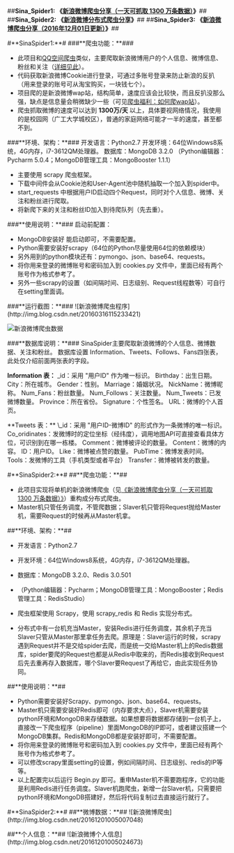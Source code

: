 ##**Sina_Spider1: 《[新浪微博爬虫分享（一天可抓取 1300 万条数据）](http://blog.csdn.net/bone_ace/article/details/50903178)》**##
##**Sina_Spider2: 《[新浪微博分布式爬虫分享](http://blog.csdn.net/bone_ace/article/details/50904718)》**##
##**Sina_Spider3: 《[新浪微博爬虫分享（2016年12月01日更新）](http://blog.csdn.net/bone_ace/article/details/53379904)》**##

<p>
#**SinaSpider1:**#
###**爬虫功能：**###

 - 此项目和[QQ空间爬虫](http://blog.csdn.net/bone_ace/article/details/50771839)类似，主要爬取新浪微博用户的个人信息、微博信息、粉丝和关注（[详细见此](#Database)）。
 - 代码获取新浪微博Cookie进行登录，可通过多账号登录来防止新浪的反扒（用来登录的账号可从淘宝购买，一块钱七个）。
 - 项目爬的是新浪微博wap站，结构简单，速度应该会比较快，而且反扒没那么强，缺点是信息量会稍微缺少一些（可见[爬虫福利：如何爬wap站](http://blog.csdn.net/bone_ace/article/details/50814101)）。
 - 爬虫抓取微博的速度可以达到 **1300万/天** 以上，具体要视网络情况，我使用的是校园网（广工大学城校区），普通的家庭网络可能才一半的速度，甚至都不到。

<p>
<p>
###**环境、架构：**###
开发语言：Python2.7
开发环境：64位Windows8系统，4G内存，i7-3612QM处理器。
数据库：MongoDB 3.2.0
（Python编辑器：Pycharm 5.0.4；MongoDB管理工具：MongoBooster 1.1.1）

 - 主要使用 scrapy 爬虫框架。
 - 下载中间件会从Cookie池和User-Agent池中随机抽取一个加入到spider中。
 - start_requests 中根据用户ID启动四个Request，同时对个人信息、微博、关注和粉丝进行爬取。
 - 将新爬下来的关注和粉丝ID加入到待爬队列（先去重）。

<p>
<p>
###**使用说明：**###
启动前配置：

 - MongoDB安装好 能启动即可，不需要配置。
 - Python需要安装好scrapy（64位的Python尽量使用64位的依赖模块）
 - 另外用到的python模块还有：pymongo、json、base64、requests。
 - 将你用来登录的微博账号和密码加入到 cookies.py 文件中，里面已经有两个账号作为格式参考了。
 - 另外一些scrapy的设置（如间隔时间、日志级别、Request线程数等）可自行在setting里面调。

<p>
<p>
###**运行截图：**###
![新浪微博爬虫程序](http://img.blog.csdn.net/20160316115233421)

![新浪微博爬虫数据](http://img.blog.csdn.net/20160316115321843)

<div id="Database"></div>

<p>
<p>
###**数据库说明：**###
SinaSpider主要爬取新浪微博的个人信息、微博数据、关注和粉丝。
数据库设置 Information、Tweets、Follows、Fans四张表，此处仅介绍前面两张表的字段。

**Information 表：**
\_id：采用 "用户ID" 作为唯一标识。
Birthday：出生日期。
City：所在城市。
Gender：性别。
Marriage：婚姻状况。
NickName：微博昵称。
Num_Fans：粉丝数量。
Num_Follows：关注数量。
Num_Tweets：已发微博数量。
Province：所在省份。
Signature：个性签名。
URL：微博的个人首页。

<p>
**Tweets 表：**
\_id：采用 "用户ID-微博ID" 的形式作为一条微博的唯一标识。
Co_oridinates：发微博时的定位坐标（经纬度），调用地图API可直接查看具体方位，可识别到在哪一栋楼。
Comment：微博被评论的数量。
Content：微博的内容。
ID：用户ID。
Like：微博被点赞的数量。
PubTime：微博发表时间。
Tools：发微博的工具（手机类型或者平台）
Transfer：微博被转发的数量。

<p>
<p>
<p>
#**SinaSpider2:**#
##**爬虫功能：**##

 - 此项目实现将单机的新浪微博爬虫（见[《新浪微博爬虫分享（一天可抓取 1300 万条数据）》](http://blog.csdn.net/bone_ace/article/details/50903178)）重构成分布式爬虫。
 - Master机只管任务调度，不管爬数据；Slaver机只管将Request抛给Master机，需要Request的时候再从Master机拿。

<p>
<p>
##**环境、架构：**##

 - 开发语言：Python2.7
 - 开发环境：64位Windows8系统，4G内存，i7-3612QM处理器。
 - 数据库：MongoDB 3.2.0、Redis 3.0.501
 - （Python编辑器：Pycharm；MongoDB管理工具：MongoBooster；Redis管理工具：RedisStudio）

 - 爬虫框架使用 Scrapy，使用 scrapy_redis 和 Redis 实现分布式。
 - 分布式中有一台机充当Master，安装Redis进行任务调度，其余机子充当Slaver只管从Master那里拿任务去爬。原理是：Slaver运行的时候，scrapy遇到Request并不是交给spider去爬，而是统一交给Master机上的Redis数据库，spider要爬的Request也都是从Redis中取来的，而Redis接收到Request后先去重再存入数据库，哪个Slaver要Request了再给它，由此实现任务协同。

<p>
<p>
##**使用说明：**##

 - Python需要安装好Scrapy、pymongo、json、base64、requests。
 - Master机只需要安装好Redis即可（内存要求大点），Slaver机需要安装python环境和MongoDB来存储数据。如果想要将数据都存储到一台机子上，直接改一下爬虫程序（pipeline）里面MongoDB的IP即可，或者建议搭建一个MongoDB集群。Redis和MongoDB都是安装好即可，不需要配置。
 - 将你用来登录的微博账号和密码加入到 cookies.py 文件中，里面已经有两个账号作为格式参考了。
 - 可以修改scrapy里面setting的设置，例如间隔时间、日志级别、redis的IP等等。
 - 以上配置完以后运行 Begin.py 即可。重申Master机不需要跑程序，它的功能是利用Redis进行任务调度。Slaver机跑爬虫，新增一台Slaver机，只需要把python环境和MongoDB搭建好，然后将代码复制过去直接运行就行了。

<p>
<p>
<p>
#**SinaSpider2:**#
##**微博数据：**##
![新浪微博爬虫](http://img.blog.csdn.net/20161201005007048)

<p>
##**个人信息：**##
![新浪微博个人信息](http://img.blog.csdn.net/20161201005024673)
<p>
<p>